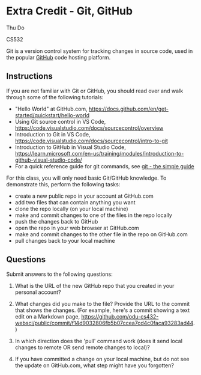 # Extra Credit - Git, GitHub

Thu Do 

CS532

Git is a version control system for tracking changes in source code, used in the popular [GitHub](https://github.com/) code hosting platform.

## Instructions

If you are not familiar with Git or GitHub, you should read over and walk through some of the following tutorials:

* "Hello World" at GitHub.com, https://docs.github.com/en/get-started/quickstart/hello-world
* Using Git source control in VS Code, https://code.visualstudio.com/docs/sourcecontrol/overview
* Introduction to Git in VS Code, https://code.visualstudio.com/docs/sourcecontrol/intro-to-git
* Introduction to GitHub in Visual Studio Code, https://learn.microsoft.com/en-us/training/modules/introduction-to-github-visual-studio-code/
* For a quick reference guide for git commands, see [git - the simple guide](https://rogerdudler.github.io/git-guide/)

For this class, you will only need basic Git/GitHub knowledge. To demonstrate this, perform the following tasks:

* create a new public repo in your account at GitHub.com
* add two files that can contain anything you want
* clone the repo locally (on your local machine)
* make and commit changes to one of the files in the repo locally
* push the changes back to GitHub
* open the repo in your web browser at GitHub.com
* make and commit changes to the other file in the repo on GitHub.com
* pull changes back to your local machine

## Questions

Submit answers to the following questions:

1. What is the URL of the new GitHub repo that you created in your personal account?

1. What changes did you make to the file?  Provide the URL to the commit that shows the changes.  (For example, here's a commit showing a text edit on a Markdown page, <https://github.com/odu-cs432-websci/public/commit/f14d9032806fb5b07ccea7cd4c0faca93283ad44>.) 

1. In which direction does the 'pull' command work (does it send local changes to remote OR send remote changes to local)?

1. If you have committed a change on your local machine, but do not see the update on GitHub.com, what step might have you forgotten?
